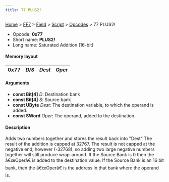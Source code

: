 ```yaml
---
title: 77 PLUS2!
---
```


[Home](Main%20Page.md) > [FF7](FF7.md) > [Field](FF7/Field.md) > [Script](FF7/Field/Script.md) > [Opcodes](FF7/Field/Script/Opcodes.md) > 77 PLUS2!

-   Opcode: **0x77**
-   Short name: **PLUS2!**
-   Long name: Saturated Addition (16-bit)

#### Memory layout

| 0x77 | *D/S* | *Dest* | *Oper* |
|------|-------|--------|--------|

#### Arguments

-   **const Bit\[4\]** *D*: Destination bank
-   **const Bit\[4\]** *S*: Source bank
-   **const UByte** *Dest*: The destination variable, to which the
    operand is added.
-   **const SWord** *Oper*: The operand, added to the destination.

#### Description

Adds two numbers together and stores the result back into "Dest" The
result of the addition is capped at 32767. The result is not capped at
the negative end, however (-32768), so adding two large negative numbers
together will still produce wrap-around. If the Source Bank is 0 then
the â€œOperâ€ is added to the destination value. If the Source Bank is
an 16 bit bank, then the â€œOperâ€ is the address in that bank where
the operand is.
